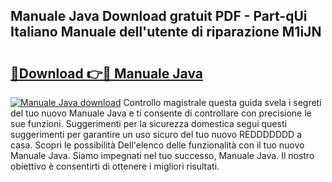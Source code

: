 ## Manuale Java Download gratuit PDF - Part-qUi Italiano Manuale dell'utente di riparazione M1iJN

# <h2><a href="http://dfabil.blite.top/?on=Manuale+Java">🔗Download 👉🔴 Manuale Java</a></h2>

[![Manuale Java download](https://i.imgur.com/lujVjoI.png)](http://dfabil.blite.top/?on=Manuale+Java)
Controllo magistrale questa guida svela i segreti del tuo nuovo Manuale Java e ti consente di controllare con precisione le sue funzioni. Suggerimenti per la sicurezza domestica segui questi suggerimenti per garantire un uso sicuro del tuo nuovo REDDDDDDD a casa. Scopri le possibilità Dell'elenco delle funzionalità con il tuo nuovo Manuale Java. Siamo impegnati nel tuo successo, Manuale Java. Il nostro obiettivo è consentirti di ottenere i migliori risultati.
